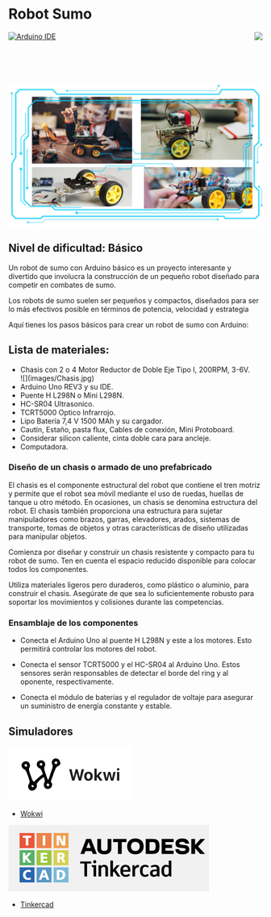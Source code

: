 # Robot Sumo
<img src="https://content.arduino.cc/website/Arduino_logo_teal.svg" height="100" align="right" />

[![Arduino IDE](https://github.com/arduino/arduino-ide/workflows/Arduino%20IDE/badge.svg)](https://github.com/arduino/arduino-ide/actions?query=workflow%3A%22Arduino+IDE%22)

![](images/Portada.jpg)
## Nivel de dificultad: Básico

Un robot de sumo con Arduino básico es un proyecto interesante y divertido que involucra la construcción de un pequeño robot diseñado para competir en combates de sumo.

Los robots de sumo suelen ser pequeños y compactos, diseñados para ser lo más efectivos posible en términos de potencia, velocidad y estrategia

Aquí tienes los pasos básicos para crear un robot de sumo con Arduino:

## Lista de materiales:
<ul>
  <li>Chasis con 2 o 4 Motor Reductor de Doble Eje Tipo I, 200RPM, 3-6V.</li>
  ![](images/Chasis.jpg)
  <li>Arduino Uno REV3 y su IDE.</li>
  <li>Puente H L298N o Mini L298N.</li>
  <li>HC-SR04 Ultrasonico.</li>
  <li>TCRT5000 Optico Infrarrojo.</li>
  <li>Lipo Batería 7,4 V 1500 MAh y su cargador.</li>
  <li>Cautín, Estaño, pasta flux, Cables de conexión, Mini Protoboard.</li>
  <li>Considerar silicon caliente, cinta doble cara para ancleje. </li>
  <li>Computadora. </li>
</ul>


### Diseño de un chasis o armado de uno prefabricado 

El chasis es el componente estructural del robot que contiene el tren motriz y permite que el robot sea móvil mediante el uso de ruedas, huellas de tanque u otro método. En ocasiones, un chasis se denomina estructura del robot. El chasis también proporciona una estructura para sujetar manipuladores como brazos, garras, elevadores, arados, sistemas de transporte, tomas de objetos y otras características de diseño utilizadas para manipular objetos. 

Comienza por diseñar y construir un chasis resistente y compacto para tu robot de sumo. Ten en cuenta el espacio reducido disponible para colocar todos los componentes.

Utiliza materiales ligeros pero duraderos, como plástico o aluminio, para construir el chasis. Asegúrate de que sea lo suficientemente robusto para soportar los movimientos y colisiones durante las competencias.


### Ensamblaje de los componentes
* Conecta el Arduino Uno al puente H L298N y este a los motores. Esto permitirá controlar los motores del robot.

* Conecta el sensor TCRT5000 y el HC-SR04 al Arduino Uno. Estos sensores serán responsables de detectar el borde del ring y al oponente, respectivamente.

* Conecta el módulo de baterías y el regulador de voltaje para asegurar un suministro de energía constante y estable.

## Simuladores
![](./images/Wokwi.png) 

* [Wokwi](https://wokwi.com/)



![](./images/Tinkercad.png)

* [Tinkercad](https://www.tinkercad.com/)


